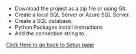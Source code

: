 
* Download the project as a zip file or using Git. 
* Create a local SQL Server or Azure SQL Server.
* Create a SQL database. 
* Python Packages install instructions
* Add the connection string to.. 


[Click Here to go back to Setup page](https://github.com/razi-rais/eth-wikipedia-changetracker/blob/master/Documentation/Setup.md)

